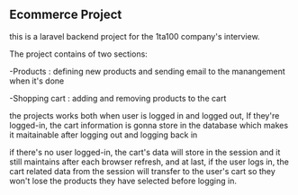 ## Ecommerce Project
this is a laravel backend project for the 1ta100 company's interview. 

The project contains of two sections:

-Products : defining new products and sending email to the manangement when it's done

-Shopping cart : adding and removing  products to the cart

the projects works both when user is logged in and logged out, If they're logged-in, the cart information is gonna store in the database which makes it maitainable after logging out and logging back in

if there's no user logged-in, the cart's data will store in the session and it  still maintains after each browser refresh,
and at last, if the user logs in, the cart related data from the session will transfer to the user's cart so they won't lose the products they have selected before logging in.

